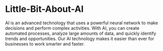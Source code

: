 # Little-Bit-About-AI
AI is an advanced technology that uses a powerful neural network to make decisions and perform complex activities. With AI, you can create automated processes, analyze large amounts of data, and quickly identify trends and opportunities. Our AI technology makes it easier than ever for businesses to work smarter and faster.
